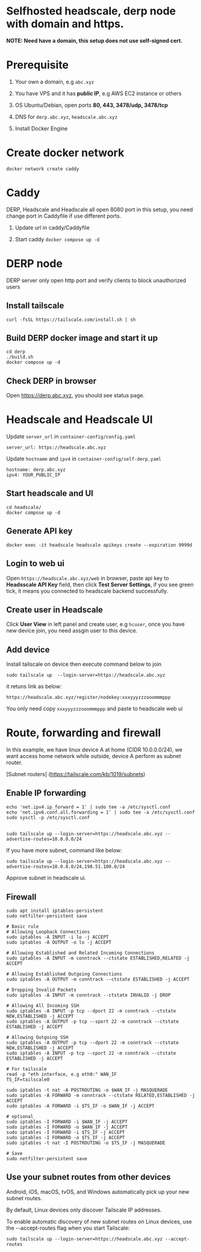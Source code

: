 # Selfhosted headscale, derp node with domain and https.

**NOTE: Need have a domain, this setup does not use self-signed cert.**

# Prerequisite

1. Your own a domain, e.g `abc.xyz`

2. You have VPS and it has **public IP**, e.g AWS EC2 instance or others

3. OS Ubuntu/Debian, open ports **80, 443, 3478/udp, 3478/tcp**

4. DNS for `derp.abc.xyz`, `headscale.abc.xyz`

5. Install Docker Engine


# Create docker network

`docker network create caddy`

# Caddy

DERP, Headscale and Headscale all open 8080 port in this setup, you need change port in Caddyfile if use different ports.

1. Update url in caddy/Caddyfile

2. Start caddy `docker compose up -d`


# DERP node

DERP server only open http port and verify clients to block unauthorized users

## Install tailscale

`curl -fsSL https://tailscale.com/install.sh | sh`

## Build DERP docker image and start it up

```
cd derp
./build.sh
docker compose up -d
```
## Check DERP in browser

Open https://derp.abc.xyz, you should see status page.


# Headscale and Headscale UI

Update `server_url` in `container-config/config.yaml`

`server_url: https://headscale.abc.xyz`

Update `hostname` and `ipv4` in `container-config/self-derp.yaml`

```
hostname: derp.abc.xyz
ipv4: YOUR_PUBLIC_IP
```
## Start headscale and UI

```
cd headscale/
docker compose up -d
```

## Generate API key
`docker exec -it headscale headscale apikeys create --expiration 9999d`

## Login to web ui

Open `https://headscale.abc.xyz/web` in browser, paste api key to **Headsscale API Key** field, then click **Test Server Settings**, if you see green tick, it means you connected to headscale backend successfully.

## Create user in Headscale

Click **User View** in left panel and create user, e.g `hcuser`, once you have new device join, you need assgin user to this device.
 
## Add device

Install tailscale on device then execute command below to join 

`sudo tailscale up  --login-server=https://headscale.abc.xyz`

it retuns link as below:

`https://headscale.abc.xyz/register/nodekey:xxxyyyzzzooommmppp`

You only need copy `xxxyyyzzzooommmppp` and paste to headscale web ui

# Route, forwarding and firewall

In this example, we have linux device A at home (CIDR 10.0.0.0/24), we want access home network while outside,
device A perform as subnet router.

[Subnet routers] (https://tailscale.com/kb/1019/subnets)

## Enable IP forwarding
```
echo 'net.ipv4.ip_forward = 1' | sudo tee -a /etc/sysctl.conf
echo 'net.ipv6.conf.all.forwarding = 1' | sudo tee -a /etc/sysctl.conf
sudo sysctl -p /etc/sysctl.conf
```

## 
`sudo tailscale up --login-server=https://headscale.abc.xyz --advertise-routes=10.0.0.0/24`

If you have more subnet, command like below:

`sudo tailscale up --login-server=https://headscale.abc.xyz --advertise-routes=10.0.0.0/24,198.51.100.0/24`

Approve subnet in headscale ui.

## Firewall

```
sudo apt install iptables-persistent
sudo netfilter-persistent save

# Basic rule
# Allowing Loopback Connections
sudo iptables -A INPUT -i lo -j ACCEPT
sudo iptables -A OUTPUT -o lo -j ACCEPT

# Allowing Established and Related Incoming Connections
sudo iptables -A INPUT -m conntrack --ctstate ESTABLISHED,RELATED -j ACCEPT

# Allowing Established Outgoing Connections
sudo iptables -A OUTPUT -m conntrack --ctstate ESTABLISHED -j ACCEPT

# Dropping Invalid Packets
sudo iptables -A INPUT -m conntrack --ctstate INVALID -j DROP

# Allowing All Incoming SSH
sudo iptables -A INPUT -p tcp --dport 22 -m conntrack --ctstate NEW,ESTABLISHED -j ACCEPT
sudo iptables -A OUTPUT -p tcp --sport 22 -m conntrack --ctstate ESTABLISHED -j ACCEPT

# Allowing Outgoing SSH
sudo iptables -A OUTPUT -p tcp --dport 22 -m conntrack --ctstate NEW,ESTABLISHED -j ACCEPT
sudo iptables -A INPUT -p tcp --sport 22 -m conntrack --ctstate ESTABLISHED -j ACCEPT

# For tailscale
read -p "eth interface, e.g eth0:" WAN_IF
TS_IF=tailscale0

sudo iptables -t nat -A POSTROUTING -o $WAN_IF -j MASQUERADE
sudo iptables -A FORWARD -m conntrack --ctstate RELATED,ESTABLISHED -j ACCEPT
sudo iptables -A FORWARD -i $TS_IF -o $WAN_IF -j ACCEPT

# optional
sudo iptables -I FORWARD -i $WAN_IF -j ACCEPT
sudo iptables -I FORWARD -o $WAN_IF -j ACCEPT
sudo iptables -I FORWARD -i $TS_IF -j ACCEPT
sudo iptables -I FORWARD -o $TS_IF -j ACCEPT
sudo iptables -t nat -I POSTROUTING -o $TS_IF -j MASQUERADE

# Save
sudo netfilter-persistent save
```

## Use your subnet routes from other devices
Android, iOS, macOS, tvOS, and Windows automatically pick up your new subnet routes.

By default, Linux devices only discover Tailscale IP addresses. 

To enable automatic discovery of new subnet routes on Linux devices, use the --accept-routes flag when you start Tailscale:

`sudo tailscale up --login-server=https://headscale.abc.xyz --accept-routes`
